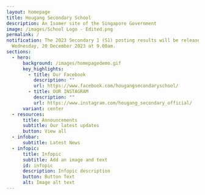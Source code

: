 ```yaml
---
layout: homepage
title: Hougang Secondary School
description: An Isomer site of the Singapore Government
image: /images/School Logo - Edited.png
permalink: /
notification: The 2023 Secondary 1 (S1) posting results will be released on
  Wednesday, 20 December 2023 at 9.00am.
sections:
  - hero:
      background: /images/homepagedemo.gif
      key_highlights:
        - title: Our Facebook
          description: ""
          url: https://www.facebook.com/hougangsecondaryschool/
        - title: OUR INSTAGRAM
          description: ""
          url: https://www.instagram.com/hougang_secondary_official/
      variant: center
  - resources:
      title: Announcements
      subtitle: Our latest updates
      button: View all
  - infobar:
      subtitle: Latest News
  - infopic:
      title: Infopic
      subtitle: Add an image and text
      id: infopic
      description: Infopic description
      button: Button Text
      alt: Image alt text
---
```

